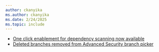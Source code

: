 ```yaml
---
author: ckanyika
ms.author: ckanyika
ms.date: 2/24/2025
ms.topic: include
---
```


- [One click enablement for dependency scanning now available](#one-click-enablement-for-dependency-scanning-now-available)
- [Deleted branches removed from Advanced Security branch picker](#deleted-branches-removed-from-advanced-security-branch-picker)
